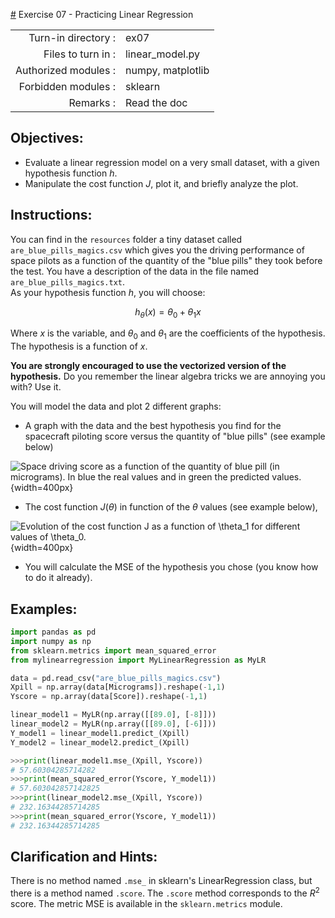 [#](#) Exercise 07 - Practicing Linear Regression

|                         |                    |
| -----------------------:| ------------------ |
|   Turn-in directory :   |  ex07              |
|   Files to turn in :    |  linear\_model.py  |
|   Authorized modules :  |  numpy, matplotlib |
|   Forbidden modules :   |  sklearn           |
|   Remarks :             |  Read the doc      |

## Objectives: 
* Evaluate a linear regression model on a very small dataset, with a given hypothesis function $h$.
* Manipulate the cost function $J$, plot it, and briefly analyze the plot.


## Instructions:
You can find in the `resources` folder a tiny dataset called `are_blue_pills_magics.csv` which gives you the driving performance of space pilots as a function of the quantity of the "blue pills" they took before the test. You have a description of the data in the file named `are_blue_pills_magics.txt`.  
As your hypothesis function $h$, you will choose:

$$
h_{\theta}(x) = \theta_0 + \theta_1x
$$

Where $x$ is the variable, and $\theta_0$ and $\theta_1$ are the coefficients of the hypothesis. The hypothesis is a function of $x$.

__You are strongly encouraged to use the vectorized version of the hypothesis.__ Do you remember the linear algebra tricks we are annoying you with? Use it.

You will model the data and plot 2 different graphs:
* A graph with the data and the best hypothesis you find for the spacecraft piloting score versus the quantity of "blue pills" (see example below)

![Space driving score as a function of the quantity of blue pill (in micrograms). In blue the real values and in green the predicted values.](../assets/ex04_score_vs_bluepills.png){width=400px}

* The cost function $J(\theta)$ in function of the $\theta$ values (see example below),

![Evolution of the cost function $J$ as a function of $\theta_1$ for different values of $\theta_0$.](../assets/ex04_J_vs_t1.png){width=400px}

* You will calculate the MSE of the hypothesis you chose (you know how to do it already).

## Examples:
```python
import pandas as pd
import numpy as np
from sklearn.metrics import mean_squared_error
from mylinearregression import MyLinearRegression as MyLR

data = pd.read_csv("are_blue_pills_magics.csv")
Xpill = np.array(data[Micrograms]).reshape(-1,1)
Yscore = np.array(data[Score]).reshape(-1,1)

linear_model1 = MyLR(np.array([[89.0], [-8]]))
linear_model2 = MyLR(np.array([[89.0], [-6]]))
Y_model1 = linear_model1.predict_(Xpill)
Y_model2 = linear_model2.predict_(Xpill)

>>>print(linear_model1.mse_(Xpill, Yscore))
# 57.60304285714282
>>>print(mean_squared_error(Yscore, Y_model1))
# 57.603042857142825
>>>print(linear_model2.mse_(Xpill, Yscore))
# 232.16344285714285
>>>print(mean_squared_error(Yscore, Y_model1))
# 232.16344285714285
```

## Clarification and Hints:
There is no method named `.mse_` in sklearn's LinearRegression class, but there is a method named `.score`. The `.score` method corresponds to the $R^2$ score. The metric MSE is available in the `sklearn.metrics` module.
